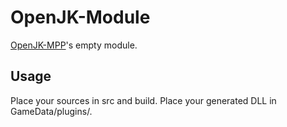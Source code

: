# OpenJK-Module
[OpenJK-MPP](https://jkd3v/OpenJK-MPP)'s empty module.

## Usage
Place your sources in src and build. Place your generated DLL in GameData/plugins/.